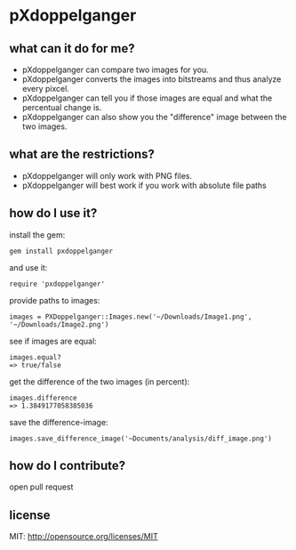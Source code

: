 # pXdoppelganger

## what can it do for me?

* pXdoppelganger can compare two images for you.
* pXdoppelganger converts the images into bitstreams and thus analyze every pixcel.
* pXdoppelganger can tell you if those images are equal and what the percentual change is.
* pXdoppelganger can also show you the "difference" image between the two images.

## what are the restrictions?

* pXdoppelganger will only work with PNG files.
* pXdoppelganger will best work if you work with absolute file paths

## how do I use it?

install the gem:
```
gem install pxdoppelganger
```
and use it:
```
require 'pxdoppelganger'
```

provide paths to images:
```
images = PXDoppelganger::Images.new('~/Downloads/Image1.png', '~/Downloads/Image2.png')
```

see if images are equal:
```
images.equal?
=> true/false
```

get the difference of the two images (in percent):
```
images.difference
=> 1.3849177058385036
```

save the difference-image:
```
images.save_difference_image('~Documents/analysis/diff_image.png')
```

## how do I contribute?

open pull request

## license

MIT: http://opensource.org/licenses/MIT
